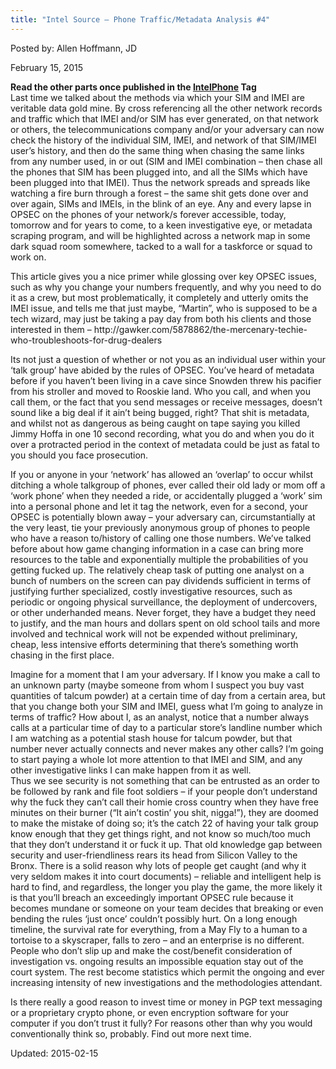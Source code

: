 ```yaml
---
title: "Intel Source – Phone Traffic/Metadata Analysis #4"
---
```


Posted by: Allen Hoffmann, JD

<span>February 15, 2015</span>

<p><strong>Read the other parts once published in the <a href="/tag/IntelPhone/">IntelPhone</a> Tag</strong><br />
    Last time we talked about the methods via which your SIM and IMEI are veritable data gold mine. By cross referencing all the other network records and traffic which that IMEI and/or SIM has ever generated, on that network or others, the telecommunications company and/or your adversary can now check the history of the individual SIM, IMEI, and network of that SIM/IMEI user’s history, and then do the same thing when chasing the same links from any number used, in or out (SIM and IMEI combination – then chase all the phones that SIM has been plugged into, and all the SIMs which have been plugged into that IMEI). Thus the network spreads and spreads like watching a fire burn through a forest – the same shit gets done over and over again, SIMs and IMEIs, in the blink of an eye. Any and every lapse in OPSEC on the phones of your network/s forever accessible, today, tomorrow and for years to come, to a keen investigative eye, or metadata scraping program, and will be highlighted across a network map in some dark squad room somewhere, tacked to a wall for a taskforce or squad to work on.</p>
<p>This article gives you a nice primer while glossing over key OPSEC issues, such as why you change your numbers frequently, and why you need to do it as a crew, but most problematically, it completely and utterly omits the IMEI issue, and tells me that just maybe, “Martin”, who is supposed to be a tech wizard, may just be taking a pay day from both his clients and those interested in them &#8211; http://gawker.com/5878862/the-mercenary-techie-who-troubleshoots-for-drug-dealers</p>
<p>Its not just a question of whether or not you as an individual user within your ‘talk group’ have abided by the rules of OPSEC. You’ve heard of metadata before if you haven’t been living in a cave since Snowden threw his pacifier from his stroller and moved to Rooskie land. Who you call, and when you call them, or the fact that you send messages or receive messages, doesn’t sound like a big deal if it ain’t being bugged, right? That shit is metadata, and whilst not as dangerous as being caught on tape saying you killed Jimmy Hoffa in one 10 second recording, what you do and when you do it over a protracted period in the context of metadata could be just as fatal to you should you face prosecution.</p>
<p>If you or anyone in your ‘network’ has allowed an ‘overlap’ to occur whilst ditching a whole talkgroup of phones, ever called their old lady or mom off a ‘work phone’ when they needed a ride, or accidentally plugged a ‘work’ sim into a personal phone and let it tag the network, even for a second, your OPSEC is potentially blown away – your adversary can, circumstantially at the very least, tie your previously anonymous group of phones to people who have a reason to/history of calling one those numbers. We’ve talked before about how game changing information in a case can bring more resources to the table and exponentially multiple the probabilities of you getting fucked up. The relatively cheap task of putting one analyst on a bunch of numbers on the screen can pay dividends sufficient in terms of justifying further specialized, costly investigative resources, such as periodic or ongoing physical surveillance, the deployment of undercovers, or other underhanded means. Never forget, they have a budget they need to justify, and the man hours and dollars spent on old school tails and more involved and technical work will not be expended without preliminary, cheap, less intensive efforts determining that there’s something worth chasing in the first place.</p>
<p>Imagine for a moment that I am your adversary. If I know you make a call to an unknown party (maybe someone from whom I suspect you buy vast quantities of talcum powder) at a certain time of day from a certain area, but that you change both your SIM and IMEI, guess what I’m going to analyze in terms of traffic? How about I, as an analyst, notice that a number always calls at a particular time of day to a particular store’s landline number which I am watching as a potential stash house for talcum powder, but that number never actually connects and never makes any other calls? I’m going to start paying a whole lot more attention to that IMEI and SIM, and any other investigative links I can make happen from it as well.<br />
    Thus we see security is not something that can be entrusted as an order to be followed by rank and file foot soldiers – if your people don’t understand why the fuck they can’t call their homie cross country when they have free minutes on their burner (“It ain’t costin’ you shit, nigga!”), they are doomed to make the mistake of doing so; it’s the catch 22 of having your talk group know enough that they get things right, and not know so much/too much that they don’t understand it or fuck it up. That old knowledge gap between security and user-friendliness rears its head from Silicon Valley to the Bronx. There is a solid reason why lots of people get caught (and why it very seldom makes it into court documents) – reliable and intelligent help is hard to find, and regardless, the longer you play the game, the more likely it is that you’ll breach an exceedingly important OPSEC rule because it becomes mundane or someone on your team decides that breaking or even bending the rules ‘just once’ couldn’t possibly hurt. On a long enough timeline, the survival rate for everything, from a May Fly to a human to a tortoise to a skyscraper, falls to zero – and an enterprise is no different. People who don’t slip up and make the cost/benefit consideration of investigation vs. ongoing results an impossible equation stay out of the court system. The rest become statistics which permit the ongoing and ever increasing intensity of new investigations and the methodologies attendant.</p>
<p>Is there really a good reason to invest time or money in PGP text messaging or a proprietary crypto phone, or even encryption software for your computer if you don’t trust it fully? For reasons other than why you would conventionally think so, probably. Find out more next time.</p>

Updated: 2015-02-15

